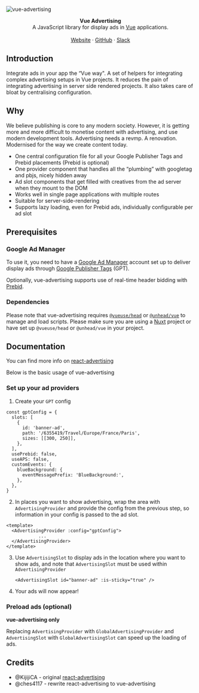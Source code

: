 ![vue-advertising](https://user-images.githubusercontent.com/53453555/224681952-d6121325-2397-43e3-b624-3d37d2e09013.png)

<div align="center"><strong>Vue Advertising</strong></div>
<div align="center">A JavaScript library for display ads in <a href="https://vuejs.org" target="_blank" rel="noopener noreferer">Vue</a> applications.</div>
<br />
<div align="center">
<a href="https://storipress.com">Website</a> 
<span> · </span>
<a href="https://github.com/storipress/vue-advertising">GitHub</a> 
<span> · </span>
<a href="https://join.slack.com/t/storipresscommunity/shared_invite/zt-1krx5nm1d-h_WKy1XF3MSxuY4BQ0VRbQ">Slack</a>
</div>

## Introduction

Integrate ads in your app the “Vue way". A set of helpers for integrating complex advertising setups in Vue projects. It reduces the pain of integrating advertising in server side rendered projects. It also takes care of bloat by centralising configuration.

## Why

We believe publishing is core to any modern society. However, it is getting more and more difficult to monetise content with advertising, and use modern development tools. Advertising needs a revmp. A renovation. Modernised for the way we create content today.

- One central configuration file for all your Google Publisher Tags and Prebid placements (Prebid is optional)
- One provider component that handles all the “plumbing” with googletag and pbjs, nicely hidden away
- Ad slot components that get filled with creatives from the ad server when they mount to the DOM
- Works well in single page applications with multiple routes
- Suitable for server-side-rendering
- Supports lazy loading, even for Prebid ads, individually configurable per ad slot

## Prerequisites

### Google Ad Manager
To use it, you need to have a [Google Ad Manager](https://admanager.google.com) account set up to deliver display ads through [Google Publisher Tags](https://developers.google.com/publisher-tag/guides/get-started) (GPT).

Optionally, vue-advertising supports use of real-time header bidding with [Prebid](https://docs.prebid.org/overview/intro.html).

### Dependencies

Please note that vue-advertising requires [`@vueuse/head`](https://github.com/vueuse/head) or [`@unhead/vue`](https://github.com/unjs/unhead) to manage and load scripts. Please make sure you are using a [Nuxt](https://nuxt.com) project or have set up `@vueuse/head` or `@unhead/vue` in your project.


## Documentation
You can find more info on [react-advertising](https://github.com/KijijiCA/react-advertising)

Below is the basic usage of vue-advertising

### Set up your ad providers

1. Create your `GPT` config

```
const gptConfig = {
  slots: [
    {
      id: 'banner-ad',
      path: '/6355419/Travel/Europe/France/Paris',
      sizes: [[300, 250]],
    },
  ],
  usePrebid: false,
  useAPS: false,
  customEvents: {
    blueBackground: {
      eventMessagePrefix: 'BlueBackground:',
    },
  },
}
```

2. In places you want to show advertising, wrap the area with `AdvertisingProvider` and provide the config from the previous step, so information in your config is passed to the ad slot.

```
<template>
  <AdvertisingProvider :config="gptConfig">
			...
  </AdvertisingProvider>
</template>
```

3. Use `AdvertisingSlot` to display ads in the location where you want to show ads, and note that `AdvertisingSlot` must be used within `AdvertisingProvider`
    
    ```vue
    <AdvertisingSlot id="banner-ad" :is-sticky="true" />
    ```
    
4.  Your ads will now appear!

### Preload ads (optional)

**vue-advertising only**

Replacing `AdvertisingProvider` with `GlobalAdvertisingProvider` and `AdvertisingSlot` with `GlobalAdvertisingSlot` can speed up the loading of ads.

## Credits

- @KijijiCA - original [react-advertising](https://github.com/KijijiCA/react-advertising)
- @ches4117 - rewrite react-advertising to vue-advertising
